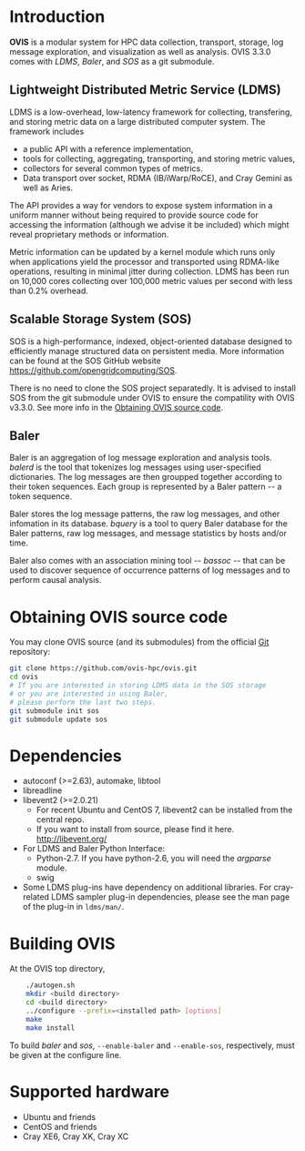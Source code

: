 # Introduction

__OVIS__ is a modular system for HPC data collection, transport, storage, 
log message exploration, and visualization as well as analysis. OVIS 3.3.0 comes with
_LDMS_, _Baler_, and _SOS_ as a git submodule.

## Lightweight Distributed Metric Service (LDMS)

LDMS is a low-overhead, low-latency framework for collecting, transfering, and storing
metric data on a large distributed computer system.
The framework includes

* a public API with a reference implementation,
* tools for collecting, aggregating, transporting, and storing metric values,
* collectors for several common types of metrics.
* Data transport over socket, RDMA (IB/iWarp/RoCE), and Cray Gemini as well as Aries.

The API provides a way for vendors to expose system information in a uniform manner without
being required to provide source code for accessing the information (although we advise it be included)
which might reveal proprietary methods or information.

Metric information can be updated by a kernel module which runs only when
applications yield the processor and transported using RDMA-like operations, resulting in
minimal jitter during collection. LDMS has been run on 10,000 cores collecting
over 100,000 metric values per second with less than 0.2% overhead.

## Scalable Storage System (SOS)

SOS is a high-performance, indexed, object-oriented database designed to efficiently
manage structured data on persistent media. More information can be found at 
the SOS GitHub website <https://github.com/opengridcomputing/SOS>.

There is no need to clone the SOS project separatedly. It is advised to install SOS
from the git submodule under OVIS to ensure the compatility with OVIS v3.3.0.
See more info in the [Obtaining OVIS source code](#obtaining-ovis-source-code).

## Baler

Baler is an aggregation of log message exploration and analysis tools. _balerd_ is
the tool that tokenizes log messages using user-specified dictionaries.
The log messages are then groupped together according to their token sequences.
Each group is represented by a Baler pattern -- a token sequence.

Baler stores the log message patterns, the raw log messages, and other infomation in
its database. _bquery_ is a tool to query Baler database for the Baler patterns,
raw log messages, and message statistics by hosts and/or time.

Baler also comes with an association mining tool -- _bassoc_ -- that can be used
to discover sequence of occurrence patterns of log messages and to perform causal analysis.

# Obtaining OVIS source code

You may clone OVIS source (and its submodules) from the official [Git](http://git-scm.com/) repository:

```sh
git clone https://github.com/ovis-hpc/ovis.git
cd ovis
# If you are interested in storing LDMS data in the SOS storage
# or you are interested in using Baler,
# please perform the last two steps.
git submodule init sos
git submodule update sos
```

# Dependencies

* autoconf (>=2.63), automake, libtool
* libreadline
* libevent2 (>=2.0.21)
	* For recent Ubuntu and CentOS 7, libevent2 can be installed from the central repo.
	* If you want to install from source, please find it here. <http://libevent.org/>
* For LDMS and Baler Python Interface:
	* Python-2.7. If you have python-2.6, you will need the _argparse_ module.
	* swig
* Some LDMS plug-ins have dependency on additional libraries. 
For cray-related LDMS sampler plug-in dependencies, please see the man page of the
plug-in in `ldms/man/`.


# Building OVIS

At the OVIS top directory,

```sh
	./autogen.sh
	mkdir <build directory>
	cd <build directory>
	../configure --prefix=<installed path> [options]
	make
	make install
```

To build _baler_ and _sos_, `--enable-baler` and `--enable-sos`, respectively,
must be given at the configure line.

# Supported hardware

* Ubuntu and friends
* CentOS and friends
* Cray XE6, Cray XK, Cray XC
